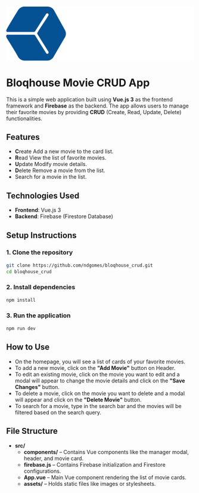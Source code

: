 ![](./src/assets/logo.svg)

# Bloqhouse Movie CRUD App

This is a simple web application built using **Vue.js 3** as the frontend framework and **Firebase** as the backend. The app allows users to manage their favorite movies by providing **CRUD** (Create, Read, Update, Delete) functionalities.

## Features

- **C**reate Add a new movie to the card list.
- **R**ead View the list of favorite movies.
- **U**pdate Modify movie details.
- **D**elete Remove a movie from the list.
- Search for a movie in the list.

## Technologies Used

- **Frontend**: Vue.js 3
- **Backend**: Firebase (Firestore Database)

## Setup Instructions

### 1. Clone the repository

```bash
git clone https://github.com/ndgomes/bloqhouse_crud.git
cd bloqhouse_crud
```

### 2. Install dependencies

```bash
npm install
```

### 3. Run the application

```bash
npm run dev
```

## How to Use

- On the homepage, you will see a list of cards of your favorite movies.
- To add a new movie, click on the **"Add Movie"** button on Header.
- To edit an existing movie, click on the movie you want to edit and a modal will appear to change the movie details and click on the **"Save Changes"** button.
- To delete a movie, click on the movie you want to delete and a modal will appear and click on the **"Delete Movie"** button.
- To search for a movie, type in the search bar and the movies will be filtered based on the search query.

## File Structure

- **src/**
  - **components/** – Contains Vue components like the manager modal, header, and movie card.
  - **firebase.js** – Contains Firebase initialization and Firestore configurations.
  - **App.vue** – Main Vue component rendering the list of movie cards.
  - **assets/** – Holds static files like images or stylesheets.
